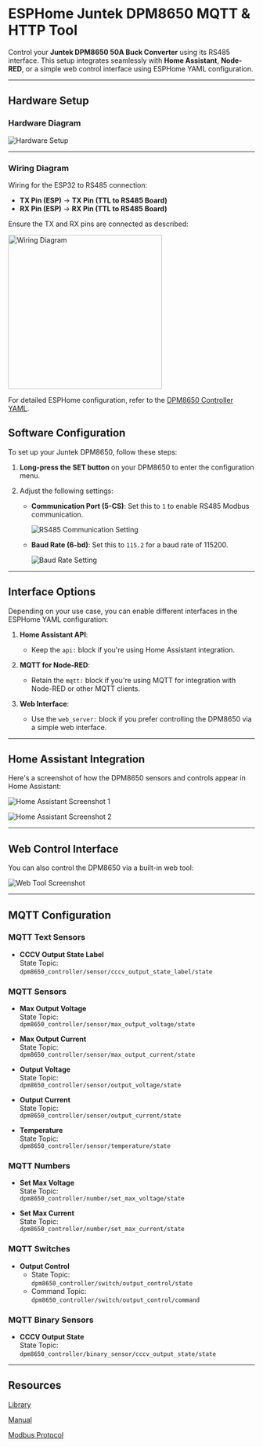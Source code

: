 # ESPHome Juntek DPM8650 MQTT & HTTP Tool

Control your **Juntek DPM8650 50A Buck Converter** using its RS485 interface. This setup integrates seamlessly with **Home Assistant**, **Node-RED**, or a simple web control interface using ESPHome YAML configuration.

---

## Hardware Setup


### Hardware Diagram

![Hardware Setup](https://github.com/user-attachments/assets/4ec21d7a-58c2-4e0e-ba94-ae161a18d58e)

---

### Wiring Diagram


Wiring for the ESP32 to RS485 connection:

- **TX Pin (ESP)** → **TX Pin (TTL to RS485 Board)**
- **RX Pin (ESP)** → **RX Pin (TTL to RS485 Board)**

Ensure the TX and RX pins are connected as described:

<img width="314" alt="Wiring Diagram" src="https://github.com/user-attachments/assets/d9023c15-6558-4439-a2d4-f81ea47c9c6a">

For detailed ESPHome configuration, refer to the [DPM8650 Controller YAML](./dpm8650_controller.YAML).


## Software Configuration

To set up your Juntek DPM8650, follow these steps:

1. **Long-press the SET button** on your DPM8650 to enter the configuration menu.
2. Adjust the following settings:

   - **Communication Port (5-CS)**: Set this to `1` to enable RS485 Modbus communication.
     
     ![RS485 Communication Setting](https://github.com/user-attachments/assets/3c7d8b94-be98-4546-a028-9f66a0a23167)

   - **Baud Rate (6-bd)**: Set this to `115.2` for a baud rate of 115200.

     ![Baud Rate Setting](https://github.com/user-attachments/assets/c1d746ba-8af8-44a6-983a-bae01121d99c)


---

## Interface Options

Depending on your use case, you can enable different interfaces in the ESPHome YAML configuration:

1. **Home Assistant API**:
   - Keep the `api:` block if you're using Home Assistant integration.

2. **MQTT for Node-RED**:
   - Retain the `mqtt:` block if you're using MQTT for integration with Node-RED or other MQTT clients.

3. **Web Interface**:
   - Use the `web_server:` block if you prefer controlling the DPM8650 via a simple web interface.

---

## Home Assistant Integration

Here's a screenshot of how the DPM8650 sensors and controls appear in Home Assistant:

![Home Assistant Screenshot 1](https://github.com/user-attachments/assets/b4653e18-b158-4e96-b338-9c1baadd233c)

![Home Assistant Screenshot 2](https://github.com/user-attachments/assets/e3875b73-5015-4242-b751-a7b257a10a61)

---

## Web Control Interface

You can also control the DPM8650 via a built-in web tool:

![Web Tool Screenshot](https://github.com/user-attachments/assets/ed2d3045-e1a3-45d1-9db0-80c54820f2ea)

---

## MQTT Configuration

### MQTT Text Sensors

- **CCCV Output State Label**  
  State Topic:  
  `dpm8650_controller/sensor/cccv_output_state_label/state`

### MQTT Sensors

- **Max Output Voltage**  
  State Topic:  
  `dpm8650_controller/sensor/max_output_voltage/state`
  
- **Max Output Current**  
  State Topic:  
  `dpm8650_controller/sensor/max_output_current/state`
  
- **Output Voltage**  
  State Topic:  
  `dpm8650_controller/sensor/output_voltage/state`
  
- **Output Current**  
  State Topic:  
  `dpm8650_controller/sensor/output_current/state`
  
- **Temperature**  
  State Topic:  
  `dpm8650_controller/sensor/temperature/state`

### MQTT Numbers

- **Set Max Voltage**  
  State Topic:  
  `dpm8650_controller/number/set_max_voltage/state`
  
- **Set Max Current**  
  State Topic:  
  `dpm8650_controller/number/set_max_current/state`

### MQTT Switches

- **Output Control**  
  - State Topic:  
    `dpm8650_controller/switch/output_control/state`
  - Command Topic:  
    `dpm8650_controller/switch/output_control/command`

### MQTT Binary Sensors

- **CCCV Output State**  
  State Topic:  
  `dpm8650_controller/binary_sensor/cccv_output_state/state`

---
## Resources

[Library](https://github.com/Lotiq/DPM8600)

[Manual](./JT-DPM8600-Manual_2024-05-24.pdf)

[Modbus Protocol](./JT-DPM86XX_Communication_protocol_2023-01-05.pdf)



